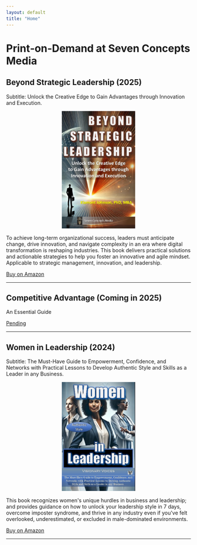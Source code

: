```yaml
---
layout: default
title: "Home"
---
```


# Print‑on‑Demand at Seven Concepts Media

## Beyond Strategic Leadership (2025)  
Subtitle: Unlock the Creative Edge to Gain Advantages through Innovation and Execution.

<p align="center">
  <img src="/assets/images/BSL_Cover.jpg" alt="Beyond Strategic Leadership cover" width="200">
</p>

To achieve long-term organizational success, leaders must anticipate change, drive innovation, and navigate complexity in an era where digital transformation is reshaping industries. This book delivers practical solutions and actionable strategies to help you foster an innovative and agile mindset. Applicable to strategic management, innovation, and leadership.

[Buy on Amazon](https://www.amazon.com/Beyond-Strategic-Leadership-Advantages-Innovation/dp/B0F48HYRR1/ref=sr_1_1?crid=3U4KB7MN2614Q&dib=eyJ2IjoiMSJ9.EpV-RCUAdnSUBbREaj1ayQ.lUgQNm-9a8VbSrKVqSLVdVQILC--qlUYKl-24aGfFLY&dib_tag=se&keywords=beyond+strategic+leadership+by+klamont+johnson&qid=1745294857&sprefix=beyond+strategic+leadershi%2Caps%2C98&sr=8-1)

---

## Competitive Advantage (Coming in 2025)
An Essential Guide

[Pending](https://…)

---

## Women in Leadership (2024)
Subtitle: The Must-Have Guide to Empowerment, Confidence, and Networks with Practical Lessons to Develop Authentic Style and Skills as a Leader in any Business.

<p align="center">
  <img src="/assets/images/WinL_Cover.jpg" alt="Women in Leadership cover" width="200">
</p>

This book recognizes women's unique hurdles in business and leadership; and provides guidance  on how to unlock your leadership style in 7 days, overcome imposter syndrome, and thrive in any industry even if you've felt overlooked, underestimated, or excluded in male-dominated environments.

[Buy on Amazon](https://www.amazon.com/Women-Leadership-Must-Have-Empowerment-Confidence/dp/B0DNNLBLFJ/ref=sr_1_1?crid=H2PDWDOQYAAE&dib=eyJ2IjoiMSJ9.zv4afSJIg-tPKo-GQ6gSSn5pRcOksX8Ub8tUUdsrOfLQDiMVJEWzhqkWxOhZOBOoqzVKxJWFkmu6yuIwP89AwAco0isokuhA2oKQ5_I7LZM2dksXVFy4VkW_hYkSPu8SgE1aUqtARIuh2tVwrF6mHw.R6gP14UdWb8e-pPHTKmVtMcheWY7R4E6KE5KLteet5s&dib_tag=se&keywords=women+in+leadership+by+visionary+voices&qid=1745295109&sprefix=women+in+leadership+by+visionary+voices%2Caps%2C95&sr=8-1)

---

